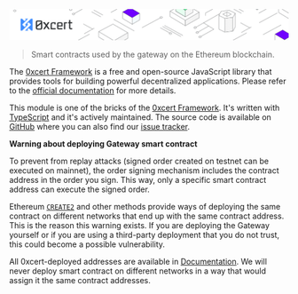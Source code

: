 <img src="https://github.com/0xcert/framework/raw/master/assets/cover-sub.png" />

> Smart contracts used by the gateway on the Ethereum blockchain.

The [0xcert Framework](https://docs.0xcert.org) is a free and open-source JavaScript library that provides tools for building powerful decentralized applications. Please refer to the [official documentation](https://docs.0xcert.org) for more details.

This module is one of the bricks of the [0xcert Framework](https://docs.0xcert.org). It's written with [TypeScript](https://www.typescriptlang.org) and it's actively maintained. The source code is available on [GitHub](https://github.com/0xcert/framework) where you can also find our [issue tracker](https://github.com/0xcert/framework/issues).

**Warning about deploying Gateway smart contract**

To prevent from replay attacks (signed order created on testnet can be executed on mainnet), the order signing mechanism includes the contract address in the order you sign. This way, only a specific smart contract address can execute the signed order.

Ethereum [`CREATE2`](http://eips.ethereum.org/EIPS/eip-1014) and other methods provide ways of deploying the same contract on different networks that end up with the same contract address. This is the reason this warning exists. If you are deploying the Gateway yourself or if you are using a third-party deployment that you do not trust, this could become a possible vulnerability. 

All 0xcert-deployed addresses are available in [Documentation](https://docs.0xcert.org/api/ethereum.html#public-addresses). We will never deploy smart contract on different networks in a way that would assign it the same contract addresses.